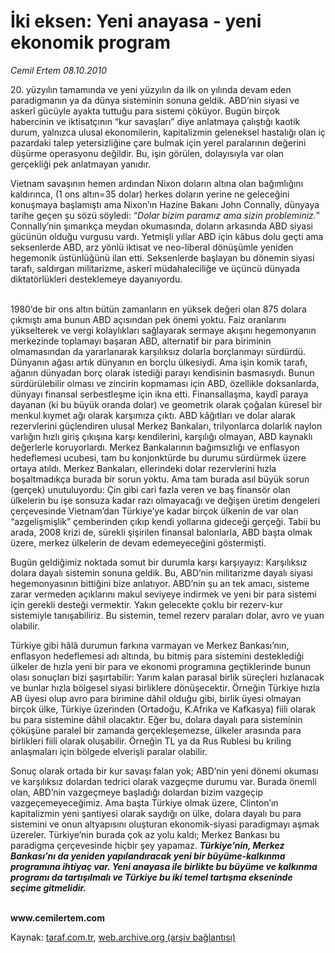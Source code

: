 # İki eksen: Yeni anayasa - yeni ekonomik program 

*Cemil Ertem 08.10.2010*

<div class="yazi"><p>20. yüzyılın tamamında ve yeni yüzyılın da ilk on yılında devam eden paradigmanın ya da dünya sisteminin sonuna geldik. ABD’nin siyasi ve askerî gücüyle ayakta tuttuğu para sistemi çöküyor. Bugün birçok habercinin ve iktisatçının “kur savaşları” diye anlatmaya çalıştığı kaotik durum, yalnızca ulusal ekonomilerin, kapitalizmin geleneksel hastalığı olan iç pazardaki talep yetersizliğine çare bulmak için yerel paralarının değerini düşürme operasyonu değildir. Bu, işin görülen, dolayısıyla var olan gerçekliği pek anlatmayan yanıdır. </p>
<p>Vietnam savaşının hemen ardından Nixon doların altına olan bağımlığını kaldırınca, (1 ons altın=35 dolar) herkes doların yerine ne geleceğini konuşmaya başlamıştı ama Nixon’ın Hazine Bakanı John Connally, dünyaya tarihe geçen şu sözü söyledi: “<i>Dolar bizim paramız ama sizin probleminiz.</i>”<i> </i>Connally’nin şımarıkça meydan okumasında, doların arkasında ABD siyasi gücünün olduğu vurgusu vardı. Yetmişli yıllar ABD için kâbus dolu geçti ama seksenlerde ABD, arz yönlü iktisat ve neo-liberal dönüşümle yeniden hegemonik üstünlüğünü ilan etti. Seksenlerde başlayan bu dönemin siyasi tarafı, saldırgan militarizme, askerî müdahaleciliğe ve üçüncü dünyada diktatörlükleri desteklemeye dayanıyordu.</p>
<p> <br/>1980’de bir ons altın bütün zamanların en yüksek değeri olan 875 dolara çıkmıştı ama bunun ABD açısından pek önemi yoktu. Faiz oranlarını yükselterek ve vergi kolaylıkları sağlayarak sermaye akışını hegemonyanın merkezinde toplamayı başaran ABD, alternatif bir para biriminin olmamasından da yararlanarak karşılıksız dolarla borçlanmayı sürdürdü. Dünyanın ağası artık dünyanın en borçlu ülkesiydi. Ama işin komik tarafı, ağanın dünyadan borç olarak istediği parayı kendisinin basmasıydı. Bunun sürdürülebilir olması ve zincirin kopmaması için ABD, özellikle doksanlarda, dünyayı finansal serbestleşme için ikna etti. Finansallaşma, kaydî paraya dayanan (ki bu büyük oranda dolar) ve geometrik olarak çoğalan küresel bir menkul kıymet ağı olarak karşımıza çıktı. ABD kâğıtları ve dolar alarak rezervlerini güçlendiren ulusal Merkez Bankaları, trilyonlarca dolarlık naylon varlığın hızlı giriş çıkışına karşı kendilerini, karşılığı olmayan, ABD kaynaklı değerlerle koruyorlardı. Merkez Bankalarının bağımsızlığı ve enflasyon hedeflemesi ucubesi, tam bu konjonktürde bu durumu sürdürmek üzere ortaya atıldı. Merkez Bankaları, ellerindeki dolar rezervlerini hızla boşaltmadıkça burada bir sorun yoktu. Ama tam burada asıl büyük sorun (gerçek) unutuluyordu: Çin gibi cari fazla veren ve baş finansör olan ülkelerin bu işe sonsuza kadar razı olmayacağı ve değişen üretim dengeleri çerçevesinde Vietnam’dan Türkiye’ye kadar birçok ülkenin de var olan “azgelişmişlik” çemberinden çıkıp kendi yollarına gideceği gerçeği. Tabii bu arada, 2008 krizi de, sürekli şişirilen finansal balonlarla, ABD başta olmak üzere, merkez ülkelerin de devam edemeyeceğini göstermişti. </p>
<p>Bugün geldiğimiz noktada somut bir durumla karşı karşıyayız: Karşılıksız dolara dayalı sistemin sonuna geldik. Bu, ABD’nin militarizme dayalı siyasi hegemonyasının bittiğini bize anlatıyor. ABD’nin şu an tek amacı, sisteme zarar vermeden açıklarını makul seviyeye indirmek ve yeni bir para sistemi için gerekli desteği vermektir. Yakın gelecekte çoklu bir rezerv-kur sistemiyle tanışabiliriz. Bu sistemin, temel rezerv paraları dolar, avro ve yuan olabilir.</p>
<p>Türkiye gibi hâlâ durumun farkına varmayan ve Merkez Bankası’nın, enflasyon hedeflemesi adı altında, bu bitmiş para sistemini desteklediği ülkeler de hızla yeni bir para ve ekonomi programına geçtiklerinde bunun olası sonuçları bizi şaşırtabilir: Yarım kalan parasal birlik süreçleri hızlanacak ve bunlar hızla bölgesel siyasi birliklere dönüşecektir. Örneğin Türkiye hızla AB üyesi olup avro para birimine dâhil olduğu gibi, birlik üyesi olmayan birçok ülke, Türkiye üzerinden (Ortadoğu, K.Afrika ve Kafkasya) fiili olarak bu para sistemine dâhil olacaktır. Eğer bu, dolara dayalı para sisteminin çöküşüne paralel bir zamanda gerçekleşemezse, ülkeler arasında para birlikleri fiili olarak oluşabilir. Örneğin TL ya da Rus Rublesi bu kriling anlaşmaları için bölgede elverişli paralar olabilir. </p>
<p>Sonuç olarak ortada bir kur savaşı falan yok; ABD’nin yeni dönemi okuması ve karşılıksız dolardan tedrici olarak vazgeçme durumu var. Burada önemli olan, ABD’nin vazgeçmeye başladığı dolardan bizim vazgeçip vazgeçemeyeceğimiz. Ama başta Türkiye olmak üzere, Clinton’ın kapitalizmin yeni şantiyesi olarak saydığı on ülke, dolara dayalı bu para sistemini ve onun altyapısını oluşturan ekonomik-siyasi paradigmayı aşmak üzereler. Türkiye’nin burada çok az yolu kaldı; Merkez Bankası bu paradigma çerçevesinde hiçbir şey yapamaz. <b><i>Türkiye’nin, Merkez Bankası’nı da yeniden yapılandıracak yeni bir büyüme-kalkınma programına ihtiyaç var. Yeni anayasa ile birlikte bu büyüme ve kalkınma programı da tartışılmalı ve Türkiye bu iki temel tartışma ekseninde seçime gitmelidir.</i></b></p>
<p><b><br/>www.cemilertem.com</b> </p></div>

Kaynak: [taraf.com.tr](http://www.taraf.com.tr:80/cemil-ertem/makale-iki-eksen-yeni-anayasa-yeni-ekonomik-program.htm), [web.archive.org (arşiv bağlantısı)](http://web.archive.org/web/20101009125938/http://www.taraf.com.tr:80/cemil-ertem/makale-iki-eksen-yeni-anayasa-yeni-ekonomik-program.htm)
